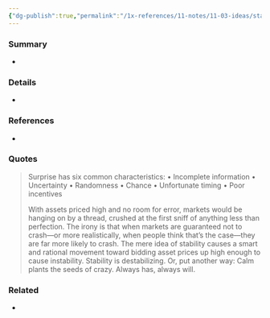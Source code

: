 ```yaml
---
{"dg-publish":true,"permalink":"/1x-references/11-notes/11-03-ideas/stability-sows-the-seeds-for-instability-and-vice-versa/","title":"Stability sows the seeds for instability, and vice versa","created":"2025-07-02T22:03:45.208+03:00","updated":"2025-07-02T22:04:43.433+03:00"}
---
```



### Summary
- 

### Details
- 

### References
- 

### Quotes
> Surprise has six common characteristics:
• Incomplete information
• Uncertainty
• Randomness
• Chance
• Unfortunate timing
• Poor incentives
>
> With assets priced high and no room for error, markets would be hanging on by a thread, crushed at the first sniff of anything less than perfection.
> The irony is that when markets are guaranteed not to crash—or more realistically, when people think that’s the case—they are far more likely to crash.
> The mere idea of stability causes a smart and rational movement toward bidding asset prices up high enough to cause instability.
> Stability is destabilizing.
>Or, put another way: Calm plants the seeds of crazy. Always has, always will.


### Related
- 